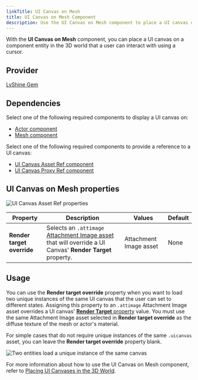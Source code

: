 ```yaml
---
linkTitle: UI Canvas on Mesh
title: UI Canvas on Mesh Component
description: Use the UI Canvas on Mesh component to place a UI canvas on a component entity in the 3D world that a user can interact with in Open 3D Engine (O3DE).
---
```


With the **UI Canvas on Mesh** component, you can place a UI canvas on a component entity in the 3D world that a user can interact with using a cursor.

## Provider ##

[LyShine Gem](/docs/user-guide/gems/reference/ui/lyshine/)

## Dependencies

Select one of the following required components to display a UI canvas on:
- [Actor component](/docs/user-guide/components/reference/animation/actor)
- [Mesh component](/docs/user-guide/components/reference/atom/mesh)

Select one of the following required components to provide a reference to a UI canvas:
- [UI Canvas Asset Ref component](./canvas-asset-ref)
- [UI Canvas Proxy Ref component](./canvas-proxy-ref)

## UI Canvas on Mesh properties 

![UI Canvas Asset Ref properties](/images/user-guide/components/reference/ui/ui-canvas-on-mesh-component.png)

| Property | Description | Values | Default |
|-|-|-|-|
| **Render target override** | Selects an `.attimage` [Attachment Image asset](/docs/user-guide/interactivity/user-interface/canvases/canvas-properties/#attachment-image-assets) that will override a UI Canvas' **Render Target** property. | Attachment Image asset | None |

## Usage

You can use the **Render target override** property when you want to load two unique instances of the same UI canvas that the user can set to different states. Assigning this property to an `.attimage` Attachment Image asset overrides a UI canvas' [**Render Target** property](/docs/user-guide/interactivity/user-interface/canvases/canvas-properties/#rendering-properties) value. You must use the same Attachment Image asset selected in **Render target override** as the diffuse texture of the mesh or actor's material.

For simple cases that do not require unique instances of the same `.uicanvas` asset, you can leave the **Render target override** property blank.

![Two entities load a unique instance of the same canvas](/images/user-guide/component/ui_canvas/component-ui-canvas-on-mesh-properties2.png)

For more information about how to use the UI Canvas on Mesh component, refer to [Placing UI Canvases in the 3D World](/docs/user-guide/interactivity/user-interface/canvases/placing-canvases-3d).